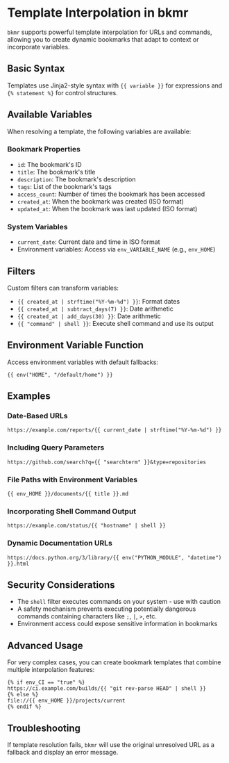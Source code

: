 # Template Interpolation in bkmr

`bkmr` supports powerful template interpolation for URLs and commands, allowing you to create dynamic bookmarks that adapt to context or incorporate variables.

## Basic Syntax

Templates use Jinja2-style syntax with `{{ variable }}` for expressions and `{% statement %}` for control structures.

## Available Variables

When resolving a template, the following variables are available:

### Bookmark Properties
- `id`: The bookmark's ID
- `title`: The bookmark's title
- `description`: The bookmark's description
- `tags`: List of the bookmark's tags
- `access_count`: Number of times the bookmark has been accessed
- `created_at`: When the bookmark was created (ISO format)
- `updated_at`: When the bookmark was last updated (ISO format)

### System Variables
- `current_date`: Current date and time in ISO format
- Environment variables: Access via `env_VARIABLE_NAME` (e.g., `env_HOME`)

## Filters

Custom filters can transform variables:

- `{{ created_at | strftime("%Y-%m-%d") }}`: Format dates
- `{{ created_at | subtract_days(7) }}`: Date arithmetic
- `{{ created_at | add_days(30) }}`: Date arithmetic
- `{{ "command" | shell }}`: Execute shell command and use its output

## Environment Variable Function

Access environment variables with default fallbacks:

```
{{ env("HOME", "/default/home") }}
```

## Examples

### Date-Based URLs

```
https://example.com/reports/{{ current_date | strftime("%Y-%m-%d") }}
```

### Including Query Parameters

```
https://github.com/search?q={{ "searchterm" }}&type=repositories
```

### File Paths with Environment Variables

```
{{ env_HOME }}/documents/{{ title }}.md
```

### Incorporating Shell Command Output

```
https://example.com/status/{{ "hostname" | shell }}
```

### Dynamic Documentation URLs

```
https://docs.python.org/3/library/{{ env("PYTHON_MODULE", "datetime") }}.html
```

## Security Considerations

- The `shell` filter executes commands on your system - use with caution
- A safety mechanism prevents executing potentially dangerous commands containing characters like `;`, `|`, `>`, etc.
- Environment access could expose sensitive information in bookmarks

## Advanced Usage

For very complex cases, you can create bookmark templates that combine multiple interpolation features:

```
{% if env_CI == "true" %}
https://ci.example.com/builds/{{ "git rev-parse HEAD" | shell }}
{% else %}
file://{{ env_HOME }}/projects/current
{% endif %}
```

## Troubleshooting

If template resolution fails, `bkmr` will use the original unresolved URL as a fallback and display an error message.
